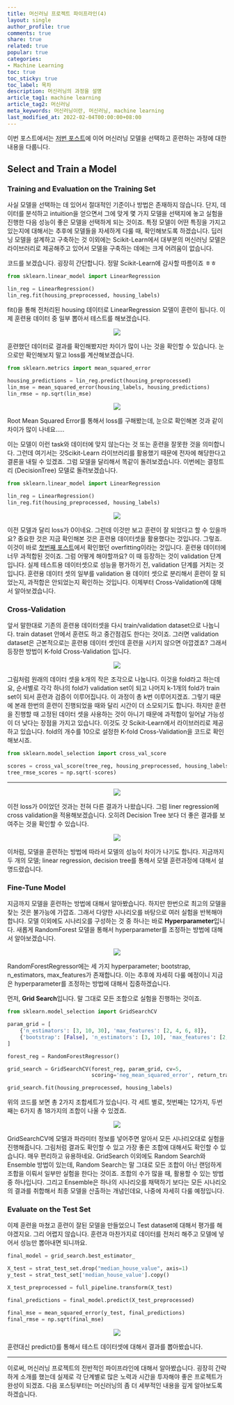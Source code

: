 ```yaml
---
title: 머신러닝 프로젝트 파이프라인(4)
layout: single
author_profile: true
comments: true
share: true
related: true
popular: true
categories:
- Machine Learning
toc: true
toc_sticky: true
toc_label: 목차
description: 머신러닝의 과정을 설명
article_tag1: machine learning
article_tag2: 머신러닝
meta_keywords: 머신러닝이란, 머신러닝, machine learning
last_modified_at: 2022-02-04T00:00:00+08:00
---
```

이번 포스트에서는 [저번 포스트](https://ysoo14.github.io/machine%20learning/ml-pipeline3/)에 이어 머신러닝 모델을 선택하고 훈련하는 과정에 대한 내용을 다룹니다.

## Select and Train a Model

### Training and Evaluation on the Training Set

사실 모델을 선택하는 데 있어서 절대적인 기준이나 방법은 존재하지 않습니다. 단지, 데이터를 분석하고 intuition을 얻으면서 그에 맞게 몇 가지 모델을 선택지에 놓고 실험을 진행한 다음 성능이 좋은 모델을 선택하게 되는 것이죠. 특정 모델이 어떤 특징을 가지고 있는지에 대해서는 추후에 모델들을 자세하게 다룰 때, 확인해보도록 하겠습니다.
딥러닝 모델을 설계하고 구축하는 것 이외에는 Scikit-Learn에서 대부분의 머신러닝 모델은 라이브러리로 제공해주고 있어서 모델을 구축하는 데에는 크게 어려움이 없습니다.

코드를 보겠습니다. 굉장히 간단합니다. 정말 Scikit-Learn에 감사할 따름이죠 ㅎㅎ

```python
from sklearn.linear_model import LinearRegression

lin_reg = LinearRegression()
lin_reg.fit(housing_preprocessed, housing_labels)
```

fit()을 통해 전처리된 housing 데이터로 LinearRegression 모델이 훈련이 됩니다. 이제 훈련용 데이터 중 일부 뽑아서 테스트를 해보겠습니다.

<p align="center" style="color:gray; font-size:0.5em">
  <img src="{{ site.url }}{{ site.baseurl }}/assets/images/ml/22.02.04/1.png" style="padding: 0;margin:0;">
</p>

훈련했던 데이터로 결과를 확인해봤지만 차이가 많이 나는 것을 확인할 수 있습니다. 눈으로만 확인해보지 말고 loss를 계산해보겠습니다.

```python
from sklearn.metrics import mean_squared_error

housing_predictions = lin_reg.predict(housing_preprocessed)
lin_mse = mean_squared_error(housing_labels, housing_predictions)
lin_rmse = np.sqrt(lin_mse)
```
<p align="center" style="color:gray; font-size:0.5em">
  <img src="{{ site.url }}{{ site.baseurl }}/assets/images/ml/22.02.04/2.png" style="padding: 0;margin:0;">
</p>

Root Mean Squared Error를 통해서 loss를 구해봤는데, 눈으로 확인해본 것과 같이 차이가 많이 나네요.....

이는 모델이 이런 task와 데이터에 맞지 않는다는 것 또는 훈련을 잘못한 것을 의미합니다. 그런데 여기서는 갓Scikit-Learn 라이브러리를 활용했기 때문에 전자에 해당한다고 결론을 내릴 수 있겠죠. 그럼 모델을 달리해서 똑같이 돌려보겠습니다.
이번에는 결정트리 (DecisionTree) 모델로 돌려보겠습니다.

```python
from sklearn.linear_model import LinearRegression

lin_reg = LinearRegression()
lin_reg.fit(housing_preprocessed, housing_labels)
```
<p align="center" style="color:gray; font-size:0.5em">
  <img src="{{ site.url }}{{ site.baseurl }}/assets/images/ml/22.02.04/3.png" style="padding: 0;margin:0;">
</p>

이전 모델과 달리 loss가 0이네요. 그런데 이것만 보고 훈련이 잘 되었다고 할 수 있을까요? 중요한 것은 지금 확인해본 것은 훈련용 데이터셋을 활용했다는 것입니다. 그렇죠. 이것이 바로 [첫번째 포스트](https://ysoo14.github.io/machine%20learning/ml-introduction/)에서 확인했던 overfitting이라는 것입니다. 훈련용 데이터에 너무 과적합된 것이죠. 그럼 어떻게 해야할까요? 이 때 등장하는 것이 validation 단계입니다. 실제 테스트용 데이터셋으로 성능을 평가하기 전, validation 단계를 거치는 것입니다. 훈련용 데이터 셋의 일부를 validation 용 데이터 셋으로 분리해서 훈련이 잘 되었는지, 과적합은 안되었는지 확인하는 것입니다. 이제부터 Cross-Validation에 대해서 알아보겠습니다.

### Cross-Validation
앞서 말한대로 기존의 훈련용 데이터셋을 다시 train/validation dataset으로 나눕니다. train dataset 안에서 훈련도 하고 중간점검도 한다는 것이죠. 그러면 validation dataset은 근본적으로는 훈련용 데이터 셋인데 훈련을 시키지 않으면 아깝겠죠? 그래서 등장한 방법이 K-fold Cross-Validation 입니다. 

<p align="center" style="color:gray; font-size:0.5em">
  <img src="{{ site.url }}{{ site.baseurl }}/assets/images/ml/22.02.04/4.jpeg" style="padding: 0;margin:0;">
</p>

그림처럼 원래의 데이터 셋을 k개의 작은 조각으로 나눕니다. 이것을 fold라고 하는데요, 순서별로 각각 하나의 fold가 validation set이 되고 나머지 k-1개의 fold가 train set이 되서 훈련과 검증이 이루어집니다. 이 과정이 총 k번 이루어지겠죠. 그렇기 때문에 본래 한번의 훈련이 진행되었을 때와 달리 시간이 더 소모되기도 합니다. 하지만 훈련을 진행할 때 고정된 데이터 셋을 사용하는 것이 아니기 때문에 과적합이 일어날 가능성이 더 낮다는 장점을 가지고 있습니다. 이것도 갓 Scikit-Learn에서 라이브러리로 제공하고 있습니다. fold의 개수를 10으로 설정한 K-fold Cross-Validation을 코드로 확인해보시죠.

```python
from sklearn.model_selection import cross_val_score

scores = cross_val_score(tree_reg, housing_preprocessed, housing_labels, scoring="neg_mean_squared_error", cv=10)
tree_rmse_scores = np.sqrt(-scores)
```
---

<p align="center" style="color:gray; font-size:0.5em">
  <img src="{{ site.url }}{{ site.baseurl }}/assets/images/ml/22.02.04/5.png" style="padding: 0;margin:0;">
</p>

이전 loss가 0이었던 것과는 전혀 다른 결과가 나왔습니다. 그럼 liner regression에 cross validation을 적용해보겠습니다. 오히려 Decision Tree 보다 더 좋은 결과를 보여주는 것을 확인할 수 있습니다.

<p align="center" style="color:gray; font-size:0.5em">
  <img src="{{ site.url }}{{ site.baseurl }}/assets/images/ml/22.02.04/6.png" style="padding: 0;margin:0;">
</p>

이처럼, 모델을 훈련하는 방법에 따라서 모델의 성능이 차이가 나기도 합니다. 지금까지 두 개의 모델; linear regression, decision tree를 통해서 모델 훈련과정에 대해서 설명드렸습니다.

### Fine-Tune Model

지금까지 모델을 훈련하는 방법에 대해서 알아봤습니다. 하지만 한번으로 최고의 모델을 찾는 것은 불가능에 가깝죠. 그래서 다양한 시나리오를 바탕으로 여러 실험을 반복해야합니다. 모델 이외에도 시나리오를 구성하는 것 중 하나는 바로 **Hyperparameter**입니다. 새롭게 RandomForest 모델을 통해서 hyperparameter를 조정하는 방법에 대해서 알아보겠습니다.

<p align="center" style="color:gray; font-size:0.5em">
  <img src="{{ site.url }}{{ site.baseurl }}/assets/images/ml/22.02.04/7.png" style="padding: 0;margin:0;">
</p>

RandomForestRegressor에는 세 가지 hyperparameter; bootstrap, n_estimators, max_features가 존재합니다. 이는 추후에 자세히 다룰 예정이니 지금은 hyperparameter를 조정하는 방법에 대해서 집중하겠습니다.

먼저, **Grid Search**입니다. 말 그대로 모든 조합으로 실험을 진행하는 것이죠. 

```python
from sklearn.model_selection import GridSearchCV

param_grid = [
    {'n_estimators': [3, 10, 30], 'max_features': [2, 4, 6, 8]},
    {'bootstrap': [False], 'n_estimators': [3, 10], 'max_features': [2, 3, 4]},
]

forest_reg = RandomForestRegressor()

grid_search = GridSearchCV(forest_reg, param_grid, cv=5, 
                           scoring='neg_mean_squared_error', return_train_score=True)

grid_search.fit(housing_preprocessed, housing_labels)
```
위의 코드를 보면 총 2가지 조합세트가 있습니다. 각 세트 별로, 첫번째는 12가지, 두번째는 6가지 총 18가지의 조합이 나올 수 있겠죠.

<p align="center" style="color:gray; font-size:0.5em">
  <img src="{{ site.url }}{{ site.baseurl }}/assets/images/ml/22.02.04/8.png" style="padding: 0;margin:0;">
</p>

GridSearchCV에 모델과 파라미터 정보를 넣어주면 알아서 모든 시나리오대로 실험을 진행해줍니다. 그림처럼 결과도 확인할 수 있고 가장 좋은 조합에 대해서도 확인할 수 있습니다. 매우 편리하고 유용하네요. GridSearch 이외에도 Random Search와 Ensemble 방법이 있는데, Random Search는 말 그대로 모든 조합이 아닌 랜덤하게 조합을 이뤄서 일부만 실험을 한다는 것이죠. 조합의 수가 많을 때, 활용할 수 있는 방법 중 하나입니다. 그리고 Ensemble은 하나의 시나리오를 채택하기 보다는 모든 시나리오의 결과를 취합해서 최종 모델을 산출하는 개념인데요, 나중에 자세히 다룰 예정입니다.

### Evaluate on the Test Set

이제 훈련을 마쳤고 훈련이 잘된 모델을 만들었으니 Test dataset에 대해서 평가를 해야겠지요. 그리 어렵지 않습니다. 훈련과 마찬가지로 데이터를 전처리 해주고 모델에 넣어서 성능만 뽑아내면 되니까요.

```python
final_model = grid_search.best_estimator_

X_test = strat_test_set.drop("median_house_value", axis=1)
y_test = strat_test_set['median_house_value'].copy()

X_test_preprocessed = full_pipeline.transform(X_test)

final_predictions = final_model.predict(X_test_preprocessed)

final_mse = mean_squared_error(y_test, final_predictions)
final_rmse = np.sqrt(final_mse)
```

<p align="center" style="color:gray; font-size:0.5em">
  <img src="{{ site.url }}{{ site.baseurl }}/assets/images/ml/22.02.04/9.png" style="padding: 0;margin:0;">
</p>

훈련대신 predict()를 통해서 테스트 데이터셋에 대해서 결과를 뽑아봤습니다.

---

이로써, 머신러닝 프로젝트의 전반적인 파이프라인에 대해서 알아봤습니다. 굉장히 간략하게 소개를 했는데 실제로 각 단계별로 많은 노력과 시간을 투자해야 좋은 프로젝트가 완성이 되겠죠. 다음 포스팅부터는 머신러닝의 좀 더 세부적인 내용을 깊게 알아보도록 하겠습니다.